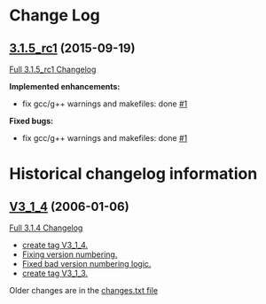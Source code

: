 # Change Log

## [3.1.5_rc1](https://github.com/sarnold/cccc/tree/3.1.5_rc1) (2015-09-19)
[Full 3.1.5_rc1 Changelog](https://github.com/sarnold/cccc/compare/V3_1_4...3.1.5_rc1)

**Implemented enhancements:**

- fix gcc/g++ warnings and makefiles:  done [\#1](https://github.com/sarnold/cccc/issues/1)

**Fixed bugs:**

- fix gcc/g++ warnings and makefiles:  done [\#1](https://github.com/sarnold/cccc/issues/1)

# Historical changelog information

## [V3_1_4](https://github.com/sarnold/cccc/tree/V3_1_4) (2006-01-06)

[Full 3.1.4 Changelog](https://github.com/sarnold/cccc/compare/V3_1_3...V3_1_4)

- [create tag V3_1_4.](http://github.com/sarnold/cccc/commit/d30dcbbf260324a9fb46804393c37af99465fd50)
- [Fixing version numbering.](http://github.com/sarnold/cccc/commit/6445fc63077002491f932b6f27702b876a50f042)
- [Fixed bad version numbering logic.](http://github.com/sarnold/cccc/commit/2658938bbbc3eae47b5147f631d266c1a2c789c3)
- [create tag V3_1_3.](http://github.com/sarnold/cccc/commit/385cf4588c37c2625828d413e617f7c0498c766d)

Older changes are in the [changes.txt file](https://github.com/sarnold/cccc/blob/master/changes.txt)

